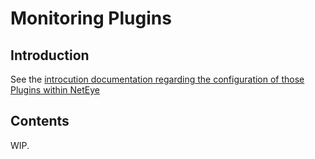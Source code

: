 # Monitoring Plugins

## Introduction

See the [introcution documentation regarding the configuration of those Plugins within NetEye](../../doc/monitoring_plugins.md)

## Contents

WIP.
